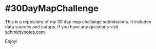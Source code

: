 # #30DayMapChallenge

This is a repository of my 30 day map challange submissions. It includes data sources and outups.  If you have any questions visit [schmidtynotes.com](https://schmidtynotes.com)

Enjoy!


